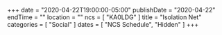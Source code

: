 +++
date = "2020-04-22T19:00:00-05:00"
publishDate = "2020-04-22"
endTime = ""
location = ""
ncs = [ "KA0LDG" ]
title = "Isolation Net"
categories = [ "Social" ]
dates = [ "NCS Schedule", "Hidden" ]
+++
